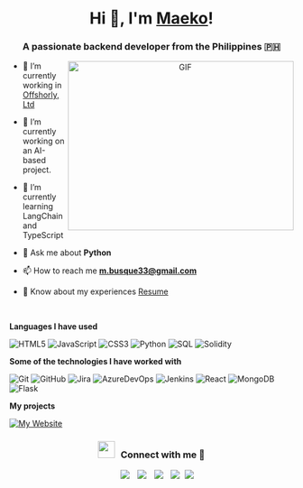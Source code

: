 <h1 align="center">Hi 👋, I'm <a href="https://github.com/maekooooo" target="blank">
Maeko</a>!</h1>
<h3 align="center">A passionate backend developer from the Philippines 🇵🇭</h3>

<a target="_blank" align="center">
  <img align="right" top="500" height="300" width="400" alt="GIF" src="https://media.giphy.com/media/SWoSkN6DxTszqIKEqv/giphy.gif">
</a>

- 🔭 I’m currently working in <a href="https://offshorly.com/" target="blank">Offshorly, Ltd</a>

- 🌱 I’m currently working on an AI-based project.

- 🌱 I’m currently learning LangChain and TypeScript

- 💬 Ask me about **Python**

- 📫 How to reach me **m.busque33@gmail.com**

- 📄 Know about my experiences <a href="#" target="blank">Resume</a>
<br/>

**Languages I have used**

![HTML5](https://img.shields.io/badge/-HTML5-000000?style=flat&logo=HTML5)
![JavaScript](https://img.shields.io/badge/-JavaScript-000000?style=flat&logo=javascript)
![CSS3](https://img.shields.io/badge/-CSS3-000000?style=flat&logo=css3&logoColor=264de4)
![Python](https://img.shields.io/badge/-Python-000000?style=flat&logo=python)
![SQL](https://img.shields.io/badge/-SQL-000000?style=flat&logo=MySQL)
![Solidity](https://img.shields.io/badge/-Solidity-000000?style=flat&logo=solidity)

**Some of the technologies I have worked with**

![Git](https://img.shields.io/badge/-Git-000000?style=flat&logo=git&logoColor=F05032)
![GitHub](https://img.shields.io/badge/-GitHub-000000?style=flat&logo=github&logoColor=FFFFFF)
![Jira](https://img.shields.io/badge/-Jira-000000?style=flat&logo=jira-software&logoColor=white&logoColor=0052CC)
![AzureDevOps](https://img.shields.io/badge/-AzureDevOps-000000?style=flat&logo=azuredevops&logoColor=white&logoColor=0052CC)
![Jenkins](https://img.shields.io/badge/-Jenkins-000000?style=flat&logo=jenkins&logoColor=white&logoColor=0052CC)
![React](https://img.shields.io/badge/-React-000000?style=flat&logo=React&logoColor=61DAFB)
![MongoDB](https://img.shields.io/badge/-MongoDB-000000?style=flat&logo=mongodb)
![Flask](https://img.shields.io/badge/-Flask-000000?style=flat&logo=flask)

**My projects**

[![My Website](https://img.shields.io/badge/-🧬&nbsp;&nbsp;My&nbsp;Website-000000?style=flat)](https://github.com/#)


<h3 align="center" > <img src="https://media.giphy.com/media/iY8CRBdQXODJSCERIr/giphy.gif" width="30" height="30" style="margin-right: 10px;">Connect with me 🤝 </h3>

<p align="center">

 <div align="center"  class="icons-social" style="margin-left: 10px;">
        <a style="margin-left: 10px;"  target="_blank" href="https://www.linkedin.com/in/embusque/">
			<img src="https://img.icons8.com/doodle/40/000000/linkedin--v2.png"></a>
        <a style="margin-left: 10px;" target="_blank" href="https://github.com/maekooooo">
		<img src="https://img.icons8.com/doodle/40/000000/github--v1.png"></a>
        <a style="margin-left: 10px;" target="_blank" href="https://instagram.com/maekobusque">
			<img src="https://img.icons8.com/doodle/40/000000/instagram-new--v2.png"></a>
		<a style="margin-left: 10px;" target="_blank" href="https://twitter.com/fakecryptowhale">
			<img src="https://img.icons8.com/doodle/1x/twitter-squared--v2.png" ></a>
		<a style="margin-left: 5px;" target="_blank" href="#">
					<img src="https://img.icons8.com/plasticine/40/000000/resume.png" ></a>
      </div>

</p>
